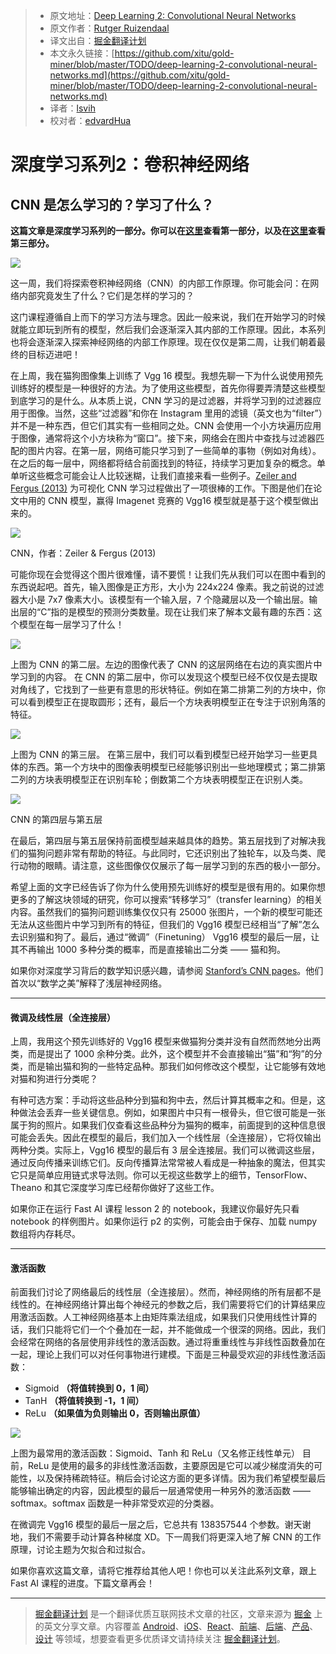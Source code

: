 
> * 原文地址：[Deep Learning 2: Convolutional Neural Networks](https://medium.com/towards-data-science/deep-learning-2-f81ebe632d5c)
> * 原文作者：[Rutger Ruizendaal](https://medium.com/@r.ruizendaal)
> * 译文出自：[掘金翻译计划](https://github.com/xitu/gold-miner)
> * 本文永久链接：[https://github.com/xitu/gold-miner/blob/master/TODO/deep-learning-2-convolutional-neural-networks.md](https://github.com/xitu/gold-miner/blob/master/TODO/deep-learning-2-convolutional-neural-networks.md)
> * 译者：[lsvih](https://github.com/lsvih)
> * 校对者：[edvardHua](https://github.com/edvardHua)

# 深度学习系列2：卷积神经网络

## CNN 是怎么学习的？学习了什么？

**这篇文章是深度学习系列的一部分。你可以在**[**这里**](https://medium.com/towards-data-science/deep-learning-1-1a7e7d9e3c07)**查看第一部分，以及在**[**这里**](https://medium.com/@r.ruizendaal/deep-learning-3-more-on-cnns-handling-overfitting-2bd5d99abe5d)**查看第三部分。**

![](https://cdn-images-1.medium.com/max/1600/1*z7hd8FZeI_eodazwIapvAw.png)

这一周，我们将探索卷积神经网络（CNN）的内部工作原理。你可能会问：在网络内部究竟发生了什么？它们是怎样的学习的？

这门课程遵循自上而下的学习方法与理念。因此一般来说，我们在开始学习的时候就能立即玩到所有的模型，然后我们会逐渐深入其内部的工作原理。因此，本系列也将会逐渐深入探索神经网络的内部工作原理。现在仅仅是第二周，让我们朝着最终的目标迈进吧！

在上周，我在猫狗图像集上训练了 Vgg 16 模型。我想先聊一下为什么说使用预先训练好的模型是一种很好的方法。为了使用这些模型，首先你得要弄清楚这些模型到底学习的是什么。从本质上说，CNN 学习的是过滤器，并将学习到的过滤器应用于图像。当然，这些“过滤器”和你在 Instagram 里用的滤镜（英文也为“filter”）并不是一种东西，但它们其实有一些相同之处。CNN 会使用一个小方块遍历应用于图像，通常将这个小方块称为“窗口”。接下来，网络会在图片中查找与过滤器匹配的图片内容。在第一层，网络可能只学习到了一些简单的事物（例如对角线）。在之后的每一层中，网络都将结合前面找到的特征，持续学习更加复杂的概念。单单听这些概念可能会让人比较迷糊，让我们直接来看一些例子。[Zeiler and Fergus (2013)](https://arxiv.org/abs/1311.2901) 为可视化 CNN 学习过程做出了一项很棒的工作。下图是他们在论文中用的 CNN 模型，赢得 Imagenet 竞赛的 Vgg16 模型就是基于这个模型做出来的。

![](https://cdn-images-1.medium.com/max/1600/1*vKyUGyRnJnZ3XOVVlvp80g.png)

CNN，作者：Zeiler & Fergus (2013)

可能你现在会觉得这个图片很难懂，请不要慌！让我们先从我们可以在图中看到的东西说起吧。首先，输入图像是正方形，大小为 224x224 像素。我之前说的过滤器大小是 7x7 像素大小。该模型有一个输入层，7 个隐藏层以及一个输出层。输出层的“C”指的是模型的预测分类数量。现在让我们来了解本文最有趣的东西：这个模型在每一层学习了什么！

![](https://cdn-images-1.medium.com/max/1600/1*k57FsdDndnfb4FendDdnAw.png)

上图为 CNN 的第二层。左边的图像代表了 CNN 的这层网络在右边的真实图片中学习到的内容。
在 CNN 的第二层中，你可以发现这个模型已经不仅仅是去提取对角线了，它找到了一些更有意思的形状特征。例如在第二排第二列的方块中，你可以看到模型正在提取圆形；还有，最后一个方块表明模型正在专注于识别角落的特征。

![](https://cdn-images-1.medium.com/max/1600/1*7J5H2D0WSRBnEvI-BXfONg.png)

上图为 CNN 的第三层。
在第三层中，我们可以看到模型已经开始学习一些更具体的东西。第一个方块中的图像表明模型已经能够识别出一些地理模式；第二排第二列的方块表明模型正在识别车轮；倒数第二个方块表明模型正在识别人类。

![](https://cdn-images-1.medium.com/max/2000/1*QKxqFAp83WDU94N0a7AIpg.png)

CNN 的第四层与第五层

在最后，第四层与第五层保持前面模型越来越具体的趋势。第五层找到了对解决我们的猫狗问题非常有帮助的特征。与此同时，它还识别出了独轮车，以及鸟类、爬行动物的眼睛。请注意，这些图像仅仅展示了每一层学习到的东西的极小一部分。

希望上面的文字已经告诉了你为什么使用预先训练好的模型是很有用的。如果你想更多的了解这块领域的研究，你可以搜索“转移学习”（transfer learning）的相关内容。虽然我们的猫狗问题训练集仅仅只有 25000 张图片，一个新的模型可能还无法从这些图片中学习到所有的特征，但我们的 Vgg16 模型已经相当“了解”怎么去识别猫和狗了。最后，通过“微调”（Finetuning） Vgg16 模型的最后一层，让其不再输出 1000 多种分类的概率，而是直接输出二分类 —— 猫和狗。

如果你对深度学习背后的数学知识感兴趣，请参阅 [Stanford’s CNN pages](http://cs231n.github.io/)。他们首次以“数学之美”解释了浅层神经网络。

---

#### 微调及线性层（全连接层）

上周，我用这个预先训练好的 Vgg16 模型来做猫狗分类并没有自然而然地分出两类，而是提出了 1000 余种分类。此外，这个模型并不会直接输出“猫”和“狗”的分类，而是输出猫和狗的一些特定品种。那我们如何修改这个模型，让它能够有效地对猫和狗进行分类呢？

有种可选方案：手动将这些品种分到猫和狗中去，然后计算其概率之和。但是，这种做法会丢弃一些关键信息。例如，如果图片中只有一根骨头，但它很可能是一张属于狗的照片。如果我们仅查看这些品种分为猫狗的概率，前面提到的这种信息很可能会丢失。因此在模型的最后，我们加入一个线性层（全连接层），它将仅输出两种分类。实际上，Vgg16 模型的最后有 3 层全连接层。我们可以微调这些层，通过反向传播来训练它们。反向传播算法常常被人看成是一种抽象的魔法，但其实它只是简单应用链式求导法则。你可以无视这些数学上的细节，TensorFlow、Theano 和其它深度学习库已经帮你做好了这些工作。

如果你正在运行 Fast AI 课程 lesson 2 的 notebook，我建议你最好先只看 notebook 的样例图片。如果你运行 p2 的实例，可能会由于保存、加载 numpy 数组将内存耗尽。

---

#### 激活函数

前面我们讨论了网络最后的线性层（全连接层）。然而，神经网络的所有层都不是线性的。在神经网络计算出每个神经元的参数之后，我们需要将它们的计算结果应用激活函数。人工神经网络基本上由矩阵乘法组成，如果我们只使用线性计算的话，我们只能将它们一个个叠加在一起，并不能做成一个很深的网络。因此，我们会经常在网络的各层使用非线性的激活函数。通过将重重线性与非线性函数叠加在一起，理论上我们可以对任何事物进行建模。下面是三种最受欢迎的非线性激活函数：

- Sigmoid **（将值转换到 0，1 间）**
- TanH **（将值转换到 -1，1 间）**
- ReLu **（如果值为负则输出 0，否则输出原值）**

![](https://cdn-images-1.medium.com/max/1600/1*feheZP3rz5va0QVpi9DVNg.png)

上图为最常用的激活函数：Sigmoid、Tanh 和 ReLu（又名修正线性单元）
目前，ReLu 是使用的最多的非线性激活函数，主要原因是它可以减少梯度消失的可能性，以及保持稀疏特征。稍后会讨论这方面的更多详情。因为我们希望模型最后能够输出确定的内容，因此模型的最后一层通常使用一种另外的激活函数 —— softmax。softmax 函数是一种非常受欢迎的分类器。

在微调完 Vgg16 模型的最后一层之后，它总共有 138357544 个参数。谢天谢地，我们不需要手动计算各种梯度 XD。下一周我们将更深入地了解 CNN 的工作原理，讨论主题为欠拟合和过拟合。

如果你喜欢这篇文章，请将它推荐给其他人吧！你也可以关注此系列文章，跟上 Fast AI 课程的进度。下篇文章再会！

---

> [掘金翻译计划](https://github.com/xitu/gold-miner) 是一个翻译优质互联网技术文章的社区，文章来源为 [掘金](https://juejin.im) 上的英文分享文章。内容覆盖 [Android](https://github.com/xitu/gold-miner#android)、[iOS](https://github.com/xitu/gold-miner#ios)、[React](https://github.com/xitu/gold-miner#react)、[前端](https://github.com/xitu/gold-miner#%E5%89%8D%E7%AB%AF)、[后端](https://github.com/xitu/gold-miner#%E5%90%8E%E7%AB%AF)、[产品](https://github.com/xitu/gold-miner#%E4%BA%A7%E5%93%81)、[设计](https://github.com/xitu/gold-miner#%E8%AE%BE%E8%AE%A1) 等领域，想要查看更多优质译文请持续关注 [掘金翻译计划](https://github.com/xitu/gold-miner)。
